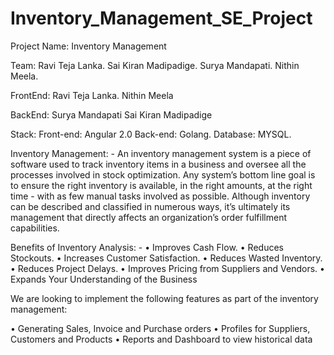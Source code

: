# Inventory_Management_SE_Project
Project Name: Inventory Management 

Team: 
Ravi Teja Lanka. 
Sai Kiran Madipadige. 
Surya Mandapati. 
Nithin Meela.

FrontEnd:
Ravi Teja Lanka.
Nithin Meela

BackEnd:
Surya Mandapati
Sai Kiran Madipadige

Stack:
Front-end: Angular 2.0 
Back-end: Golang.
Database: MYSQL.

Inventory Management: -
An inventory management system is a piece of software used to track inventory items in a business and oversee all the processes involved in stock optimization. Any system’s bottom line goal is to ensure the right inventory is available, in the right amounts, at the right time - with as few manual tasks involved as possible.
Although inventory can be described and classified in numerous ways, it’s ultimately its management that directly affects an organization’s order fulfillment capabilities.

Benefits of Inventory Analysis: -
•	Improves Cash Flow.
•	Reduces Stockouts.
•	Increases Customer Satisfaction.
•	Reduces Wasted Inventory.
•	Reduces Project Delays.
•	Improves Pricing from Suppliers and Vendors.
•	Expands Your Understanding of the Business

We are looking to implement the following features as part of the inventory management:

•	Generating Sales, Invoice and Purchase orders
•	Profiles for Suppliers, Customers and Products
•	Reports and Dashboard to view historical data




